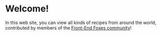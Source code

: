 # Welcome!

In this web site, you can view all kinds of recipes from around the world, contributed by members of the [Front-End Foxes community](https://frontendfoxes.school)! 


